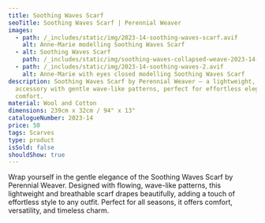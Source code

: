 ```yaml
---
title: Soothing Waves Scarf
seoTitle: Soothing Waves Scarf | Perennial Weaver
images:
  - path: /_includes/static/img/2023-14-soothing-waves-scarf.avif
    alt: Anne-Marie modelling Soothing Waves Scarf
  - alt: Soothing Waves Scarf
    path: /_includes/static/img/soothing-waves-collapsed-weave-2023-14-£80.avif
  - path: /_includes/static/img/2023-14-soothing-waves-2.avif
    alt: Anne-Marie with eyes closed modelling Soothing Waves Scarf
description: Soothing Waves Scarf by Perennial Weaver – a lightweight, flowing
  accessory with gentle wave-like patterns, perfect for effortless elegance and
  comfort.
material: Wool and Cotton
dimensions: 239cm x 32cm / 94" x 13"
catalogueNumber: 2023-14
price: 50
tags: Scarves
type: product
isSold: false
shouldShow: true
---
```

Wrap yourself in the gentle elegance of the Soothing Waves Scarf by Perennial Weaver. Designed with flowing, wave-like patterns, this lightweight and breathable scarf drapes beautifully, adding a touch of effortless style to any outfit. Perfect for all seasons, it offers comfort, versatility, and timeless charm.
